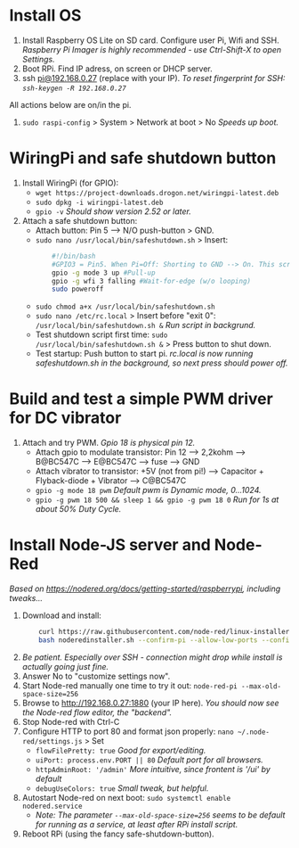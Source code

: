 # Install OS
1. Install Raspberry OS Lite on SD card. Configure user Pi, Wifi and SSH. _Raspberry Pi Imager is highly recommended - use Ctrl-Shift-X to open Settings._
1. Boot RPi. Find IP adress, on screen or DHCP server.
1. ssh pi@192.168.0.27 (replace with your IP). _To reset fingerprint for SSH: `ssh-keygen -R 192.168.0.27`_

All actions below are on/in the pi.

1. `sudo raspi-config` > System > Network at boot > No _Speeds up boot._

# WiringPi and safe shutdown button
1. Install WiringPi (for GPIO):
    - `wget https://project-downloads.drogon.net/wiringpi-latest.deb`
    - `sudo dpkg -i wiringpi-latest.deb`
    - `gpio -v` _Should show version 2.52 or later._
1. Attach a safe shutdown button:
    - Attach button: Pin 5 --> N/O push-button > GND.
    - `sudo nano /usr/local/bin/safeshutdown.sh` > Insert:
        ```bash
            #!/bin/bash
            #GPIO3 = Pin5. When Pi=Off: Shorting to GND --> On. This script: Shorting to ground --> Off.
            gpio -g mode 3 up #Pull-up
            gpio -g wfi 3 falling #Wait-for-edge (w/o looping)
            sudo poweroff
        ```
    - `sudo chmod a+x /usr/local/bin/safeshutdown.sh`
    - `sudo nano /etc/rc.local` > Insert before "exit 0": 
        `/usr/local/bin/safeshutdown.sh &` _Run script in backgrund._
    - Test shutdown script first time: `sudo /usr/local/bin/safeshutdown.sh &` > Press button to shut down.
    - Test startup: Push button to start pi. _rc.local is now running safeshutdown.sh in the background, so next press should power off._

# Build and test a simple PWM driver for DC vibrator
1. Attach and try PWM. _Gpio 18 is physical pin 12._
    - Attach gpio to modulate transistor: Pin 12 --> 2,2kohm --> B@BC547C --> E@BC547C --> fuse --> GND
    - Attach vibrator to transistor: +5V (not from pi!) --> Capacitor + Flyback-diode + Vibrator --> C@BC547C
    - `gpio -g mode 18 pwm` _Default pwm is Dynamic mode,  0...1024._
    - `gpio -g pwm 18 500 && sleep 1 && gpio -g pwm 18 0` _Run for 1s at about 50% Duty Cycle._

# Install Node-JS server and Node-Red
_Based on https://nodered.org/docs/getting-started/raspberrypi, including tweaks..._
1. Download and install:
    ```bash
        curl https://raw.githubusercontent.com/node-red/linux-installers/master/deb/update-nodejs-and-nodered --output noderedinstaller.sh
        bash noderedinstaller.sh --confirm-pi --allow-low-ports --confirm-install
    ```
1. _Be patient. Especially over SSH - connection might drop while install is actually going just fine._
1. Answer No to "customize settings now". 
1. Start Node-red manually one time to try it out: `node-red-pi --max-old-space-size=256`
1. Browse to http://192.168.0.27:1880 (your IP here). _You should now see the Node-red flow editor, the "backend"._
1. Stop Node-red with Ctrl-C
1. Configure HTTP to port 80 and format json properly: `nano ~/.node-red/settings.js` > Set 
    - `flowFilePretty: true` _Good for export/editing._
    - `uiPort: process.env.PORT || 80` _Default port for all browsers._
    - `httpAdminRoot: '/admin'` _More intuitive, since frontent is '/ui' by default_
    - `debugUseColors: true` _Small tweak, but helpful._
1. Autostart Node-red on next boot: `sudo systemctl enable nodered.service`
    - _Note: The parameter `--max-old-space-size=256` seems to be default for running as a service, at least after RPi install script._
1. Reboot RPi (using the fancy safe-shutdown-button).
